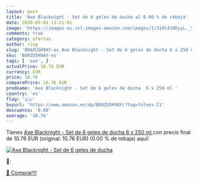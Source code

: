 ```yaml
---
layout: post
title: 'Axe Blacknight - Set de 6 geles de ducha al 0.00 % de rebaja'
date: 2020-05-01 13:21:01
image: 'https://images-eu.ssl-images-amazon.com/images/I/319l410DyyL._SL200_.jpg'
comments: true
category: ofertas
author: ring
slug: 'B00ZU5H9AY-es Axe Blacknight - Set de 6 geles de ducha 6 x 250 ml'
sku: 'B00ZU5H9AY-es'
tags: [ 'axe', ]
actualPrice: 10.76 EUR
currency: EUR
price: 10.76
comparePrice: 10.76 EUR
prodname: 'Axe Blacknight - Set de 6 geles de ducha  6 x 250 ml '
country: 'es'
flag: '🇪🇸'
buyurl: 'https://www.amazon.es/dp/B00ZU5H9AY/?tag=tolees-21'
descuento: '0.00'
average: '10.76'
---
```


Tienes [Axe Blacknight - Set de 6 geles de ducha  6 x 250 ml ](https://www.amazon.es/dp/B00ZU5H9AY/?tag=tolees-21) con precio final de  10.76 EUR (original: 10.76 EUR) (0.00 %  de rebaja) aqui!

[![Axe Blacknight - Set de 6 geles de ducha](https://images-eu.ssl-images-amazon.com/images/I/319l410DyyL._SL200_.jpg)](https://www.amazon.es/dp/B00ZU5H9AY/?tag=tolees-21)

🔎:


[🛒 Comprar!!!](https://www.amazon.es/dp/B00ZU5H9AY/?tag=tolees-21)
